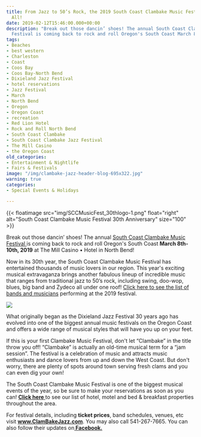 ```yaml
---
title: From Jazz to 50’s Rock, the 2019 South Coast Clambake Music Festival Has It
  All!
date: 2019-02-12T15:46:00.000+00:00
description: "Break out those dancin’ shoes! The annual South Coast Clambake Music
  Festival is coming back to rock and roll Oregon's South Coast March 8th-10th, 2019!\n\n"
tags:
- Beaches
- best western
- Charleston
- Coast
- Coos Bay
- Coos Bay-North Bend
- Dixieland Jazz Festival
- hotel reservations
- Jazz Festival
- March
- North Bend
- Oregon
- Oregon Coast
- recreation
- Red Lion Hotel
- Rock and Roll North Bend
- South Coast Clambake
- South Coast Clambake Jazz Festival
- The Mill Casino
- the Oregon Coast
old_categories:
- Entertainment & Nightlife
- Fairs & Festivals
image: "/img/clambake-jazz-header-blog-695x322.jpg"
warning: true
categories:
- Special Events & Holidays

---
```

{{< floatimage src="img/SCCMusicFest_30thlogo-1.png" float="right" alt="South Coast Clambake Music Festival 30th Anniversary" size="100" >}}

Break out those dancin’ shoes! The annual <a href="https://clambakejazz.com/" target="_blank" rel="noopener noreferrer">South Coast Clambake Music Festival </a>  is coming back to rock and roll Oregon's South Coast <strong>March 8th-10th, 2019</strong> at The Mill Casino • Hotel in North Bend!

Now in its 30th year, the South Coast Clambake Music Festival has entertained thousands of music lovers in our region. This year's exciting musical extravaganza brings another fabulous lineup of incredible music that ranges from traditional jazz to 50’s rock, including swing, doo-wop, blues, big band and Zydeco all under one roof! [Click here to see the list of bands and musicians](https://clambakejazz.com/our-bands/) performing at the 2019 festival.

![](/img/DSC_3224.jpeg)

What originally began as the Dixieland Jazz Festival 30 years ago has evolved into one of the biggest annual music festivals on the Oregon Coast and offers a wide range of musical styles that will have you up on your feet.

If this is your first Clambake Music Festival, don't let “Clambake” in the title throw you off! “Clambake” is actually an old-time musical term for a “jam session”. The festival is a celebration of music and attracts music enthusiasts and dance lovers from up and down the West Coast. But don't worry, there are plenty of spots around town serving fresh clams and you can even dig your own!

The South Coast Clambake Music Festival is one of the biggest musical events of the year, so be sure to make your reservations as soon as you can! <a href="http://oregonsadventurecoast.com/lodging/" target="_blank" rel="noopener noreferrer"><strong>Click here</strong> </a>to see our list of hotel, motel and bed & breakfast properties throughout the area.

For festival details, including <strong>ticket prices</strong>, band schedules, venues, etc visit <strong><a href="http://www.clambakejazz.org/" target="_blank" rel="noopener noreferrer">www.ClamBakeJazz.com</a></strong>. You may also call 541-267-7665. You can also follow their updates on<strong><a href="https://www.facebook.com/clambakejazz" target="_blank" rel="noopener noreferrer"> Facebook.</a></strong>
